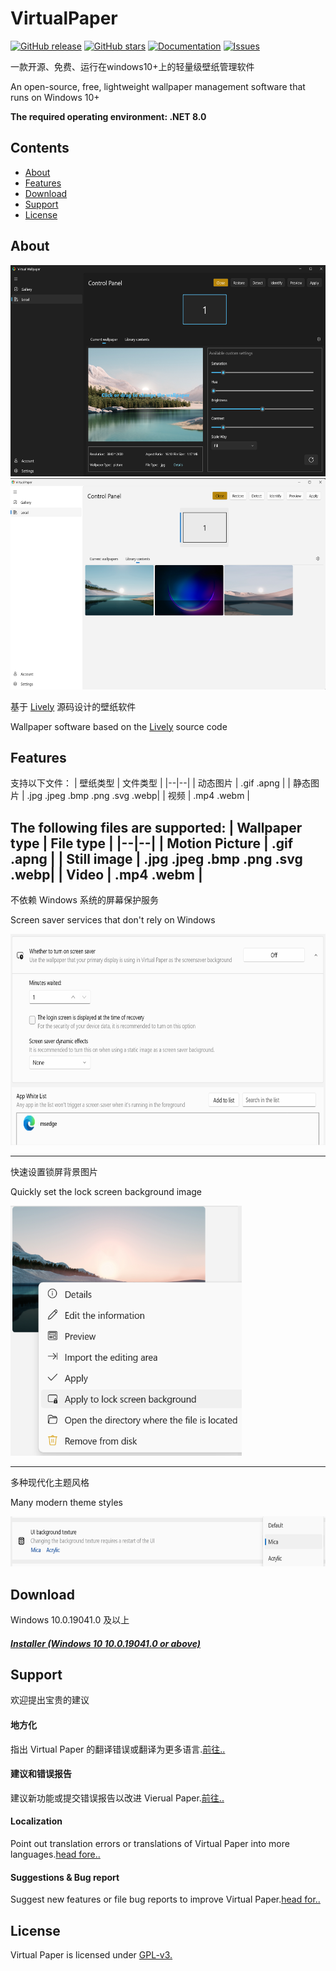 # VirtualPaper
[![GitHub release](https://img.shields.io/badge/release-v0.2.0.0-blue)](https://github.com/PaperHammer/VirtualPaper/releases)
[![GitHub stars](https://img.shields.io/badge/dynamic/json?url=https%3A%2F%2Fapi.github.com%2Frepos%2FPaperHammer%2FVirtualPaper&query=stargazers_count&label=Stars&color=pink)](https://github.com/PaperHammer/VirtualPaper/stargazers)
[![Documentation](https://img.shields.io/badge/Docs-Wiki-green)](https://github.com/PaperHammer/VirtualPaper/wiki)
[![Issues](https://img.shields.io/badge/dynamic/json?url=https%3A%2F%2Fapi.github.com%2Frepos%2FPaperHammer%2FVirtualPaper&query=open_issues&label=Issues&color=orange)](https://github.com/PaperHammer/VirtualPaper/issues)

一款开源、免费、运行在windows10+上的轻量级壁纸管理软件

An open-source, free, lightweight wallpaper management software that runs on Windows 10+

**The required operating environment: .NET 8.0**

## Contents
- [About](#about)
- [Features](#features)
- [Download](#download)
- [Support](#support)
- [License](#license)

## About
<img src="/resources/control_panel_dark_zh.png" width="600" height="338"/>
<img src="/resources/control_panel_light_en.png" width="600" height="338"/>

基于 [Lively](https://github.com/rocksdanister/lively) 源码设计的壁纸软件

Wallpaper software based on the [Lively](https://github.com/rocksdanister/lively) source code

## Features
支持以下文件：
| 壁纸类型 | 文件类型 |
|--|--|
| 动态图片 | .gif .apng |
| 静态图片 | .jpg  .jpeg  .bmp  .png .svg .webp|
| 视频 | .mp4  .webm |

The following files are supported:
| Wallpaper type | File type |
|--|--|
| Motion Picture | .gif .apng |
| Still image | .jpg .jpeg .bmp .png .svg .webp|
| Video | .mp4 .webm |
---
不依赖 Windows 系统的屏幕保护服务

Screen saver services that don't rely on Windows

<img src="/resources/screensaver.png" width="600" height="338"/>

---
快速设置锁屏背景图片

Quickly set the lock screen background image

<img src="/resources/lock_background.png" width="370" height="400"/>

---
多种现代化主题风格

Many modern theme styles

<img src="/resources/ui_texture.png" width="700" height="80"/>

## Download
Windows 10.0.19041.0 及以上
##### [Installer (Windows 10 10.0.19041.0 or above)](https://github.com/PaperHammer/VirtualPaper/releases/latest)

## Support
欢迎提出宝贵的建议

#### 地方化
指出 Virtual Paper 的翻译错误或翻译为更多语言.[前往..](https://github.com/PaperHammer/VirtualPaper/issues/new?assignees=&labels=Issue-Bug%2CArea-Localization%2CIssue-Translation%2CNeeds-Triage&projects=&template=translation_issue.yml)

#### 建议和错误报告
建议新功能或提交错误报告以改进 Vierual Paper.[前往..](https://github.com/PaperHammer/VirtualPaper/issues/new?assignees=&labels=Issue-Bug%2CNeeds-Triage&projects=&template=bug_report.yml)

#### Localization
Point out translation errors or translations of Virtual Paper into more languages.[head fore..](https://github.com/PaperHammer/VirtualPaper/issues/new?assignees=&labels=Issue-Bug%2CArea-Localization%2CIssue-Translation%2CNeeds-Triage&projects=&template=translation_issue.yml)

#### Suggestions & Bug report
Suggest new features or file bug reports to improve Virtual Paper.[head for..](https://github.com/PaperHammer/VirtualPaper/issues/new?assignees=&labels=Issue-Bug%2CNeeds-Triage&projects=&template=bug_report.yml)

## License
Virtual Paper is licensed under [GPL-v3.](https://github.com/PaperHammer/VirtualPaper/blob/main/LICENSE)
